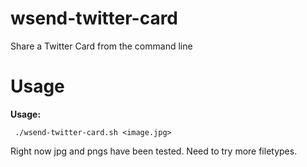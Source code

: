 wsend-twitter-card
==================

Share a Twitter Card from the command line
# Usage

   **Usage:**
   
     ./wsend-twitter-card.sh <image.jpg>

Right now jpg and pngs have been tested.  Need to try more filetypes.  
